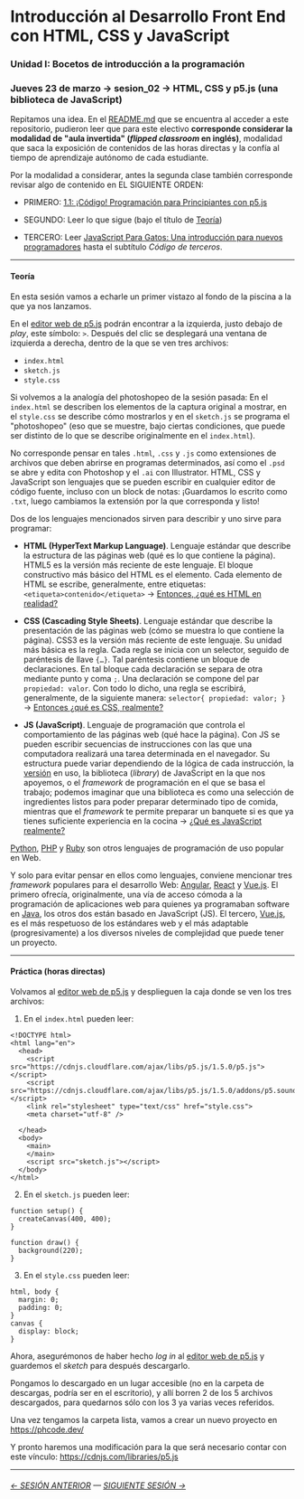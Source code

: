 # Introducción al Desarrollo Front End con HTML, CSS y JavaScript

### Unidad I: Bocetos de introducción a la programación

### Jueves 23 de marzo → sesion_02 → HTML, CSS y p5.js (una biblioteca de JavaScript)

Repitamos una idea. En el [README.md](https://github.com/profesorfaco/front-2023-1#readme) que se encuentra al acceder a este repositorio, pudieron leer que para este electivo **corresponde considerar la modalidad de "aula invertida" (*flipped classroom* en inglés)**, modalidad que saca la exposición de contenidos de las horas directas y la confía al tiempo de aprendizaje autónomo de cada estudiante. 

Por la modalidad a considerar, antes la segunda clase también corresponde revisar algo de contenido en EL SIGUIENTE ORDEN:

- PRIMERO: [1.1: ¡Código! Programación para Principiantes con p5.js](https://www.youtube.com/watch?v=yPWkPOfnGsw)

- SEGUNDO: Leer lo que sigue (bajo el título de [Teoría](#teor%C3%ADa))

- TERCERO: Leer [JavaScript Para Gatos: Una introducción para nuevos programadores](https://jsparagatos.com/) hasta el subtítulo *Código de terceros*.

- - - - - - - - 

#### Teoría

En esta sesión vamos a echarle un primer vistazo al fondo de la piscina a la que ya nos lanzamos.

En el [editor web de p5.js](https://editor.p5js.org/) podrán encontrar a la izquierda, justo debajo de *play*, este símbolo: `>`. Después del clic se desplegará una ventana de izquierda a derecha, dentro de la que se ven tres archivos:

- `index.html` 
- `sketch.js` 
- `style.css`

Si volvemos a la analogía del photoshopeo de la sesión pasada: En el `index.html` se describen los elementos de la captura original a mostrar, en el `style.css` se describe cómo mostrarlos y en el `sketch.js` se programa el "photoshopeo" (eso que se muestre, bajo ciertas condiciones, que puede ser distinto de lo que se describe originalmente en el `index.html`).

No corresponde pensar en tales `.html`, `.css` y `.js` como extensiones de archivos que deben abrirse en programas determinados, así como el `.psd` se abre y edita con Photoshop y el `.ai` con Illustrator. HTML, CSS y JavaScript son lenguajes que se pueden escribir en cualquier editor de código fuente, incluso con un block de notas: ¡Guardamos lo escrito como `.txt`, luego cambiamos la extensión por la que corresponda y listo!

Dos de los lenguajes mencionados sirven para describir y uno sirve para programar:

- **HTML (HyperText Markup Language)**. Lenguaje estándar que describe la estructura de las páginas web (qué es lo que contiene la página). HTML5 es la versión más reciente de este lenguaje. El bloque constructivo más básico del HTML es el elemento. Cada elemento de HTML se escribe, generalmente, entre etiquetas: `<etiqueta>contenido</etiqueta>` → [Entonces, ¿qué es HTML en realidad?](https://developer.mozilla.org/es/docs/Learn/Getting_started_with_the_web/HTML_basics#entonces_%C2%BFqu%C3%A9_es_html_en_realidad)

- **CSS (Cascading Style Sheets)**. Lenguaje estándar que describe la presentación de las páginas web (cómo se muestra lo que contiene la página). CSS3 es la versión más reciente de este lenguaje. Su unidad más básica es la regla. Cada regla se inicia con un selector, seguido de paréntesis de llave `{…}`. Tal paréntesis contiene un bloque de declaraciones. En tal bloque cada declaración se separa de otra mediante punto y coma `;`. Una declaración se compone del par `propiedad: valor`. Con todo lo dicho, una regla se escribirá, generalmente, de la siguiente manera: `selector{ propiedad: valor; }` → [Entonces ¿qué es CSS, realmente?](https://developer.mozilla.org/es/docs/Learn/Getting_started_with_the_web/CSS_basics#entonces_%C2%BFqu%C3%A9_es_css_realmente)

- **JS (JavaScript)**. Lenguaje de programación que controla el comportamiento de las páginas web (qué hace la página). Con JS se pueden escribir secuencias de instrucciones con las que una computadora realizará una tarea determinada en el navegador. Su estructura puede variar dependiendo de la lógica de cada instrucción, la [versión](https://www.w3schools.com/js/js_versions.asp) en uso, la biblioteca (*library*) de JavaScript en la que nos apoyemos, o el *framework* de programación en el que se basa el trabajo; podemos imaginar que una biblioteca es como una selección de ingredientes listos para poder preparar determinado tipo de comida, mientras que el *framework* te permite preparar un banquete si es que ya tienes suficiente experiencia en la cocina → [¿Qué es JavaScript realmente?](https://developer.mozilla.org/es/docs/Learn/Getting_started_with_the_web/JavaScript_basics#%C2%BFqu%C3%A9_es_javascript_realmente)

[Python](https://www.python.org/), [PHP](https://www.php.net/) y [Ruby](https://www.ruby-lang.org/es/) son otros lenguajes de programación de uso popular en Web.

Y solo para evitar pensar en ellos como lenguajes, conviene mencionar tres *framework* populares para el desarrollo Web: [Angular](https://angular.io/), [React](https://es.reactjs.org/) y [Vue.js](https://v3.vuejs.org/). El primero ofrecía, originalmente, una vía de acceso cómoda a la programación de aplicaciones web para quienes ya programaban software en [Java](https://es.wikipedia.org/wiki/Plataforma_Java), los otros dos están basado en JavaScript (JS). El tercero, [Vue.js](https://v3.vuejs.org/), es el más respetuoso de los estándares web y el más adaptable (progresivamente) a los diversos niveles de complejidad que puede tener un proyecto.

- - - - - - - - - - - - - - 

#### Práctica (horas directas)

Volvamos al [editor web de p5.js](https://editor.p5js.org/) y desplieguen la caja donde se ven los tres archivos:

1. En el `index.html` pueden leer: 

```
<!DOCTYPE html>
<html lang="en">
  <head>
    <script src="https://cdnjs.cloudflare.com/ajax/libs/p5.js/1.5.0/p5.js"></script>
    <script src="https://cdnjs.cloudflare.com/ajax/libs/p5.js/1.5.0/addons/p5.sound.min.js"></script>
    <link rel="stylesheet" type="text/css" href="style.css">
    <meta charset="utf-8" />

  </head>
  <body>
    <main>
    </main>
    <script src="sketch.js"></script>
  </body>
</html>
```

2. En el `sketch.js` pueden leer:

```
function setup() {
  createCanvas(400, 400);
}

function draw() {
  background(220);
}
```

3. En el `style.css` pueden leer:

```
html, body {
  margin: 0;
  padding: 0;
}
canvas {
  display: block;
}
```

Ahora, asegurémonos de haber hecho *log in* al [editor web de p5.js](https://editor.p5js.org/) y guardemos el *sketch* para después descargarlo.

Pongamos lo descargado en un lugar accesible (no en la carpeta de descargas, podría ser en el escritorio), y allí borren 2 de los 5 archivos descargados, para quedarnos sólo con los 3 ya varias veces referidos. 

Una vez tengamos la carpeta lista, vamos a crear un nuevo proyecto en https://phcode.dev/

Y pronto haremos una modificación para la que será necesario contar con este vínculo: https://cdnjs.com/libraries/p5.js

- - - - - - - 

###### [← SESIÓN ANTERIOR](https://github.com/profesorfaco/front-2023-1/tree/main/sesion_01) — [SIGUIENTE SESIÓN →](https://github.com/profesorfaco/front-2023-1/tree/main/sesion_03)
